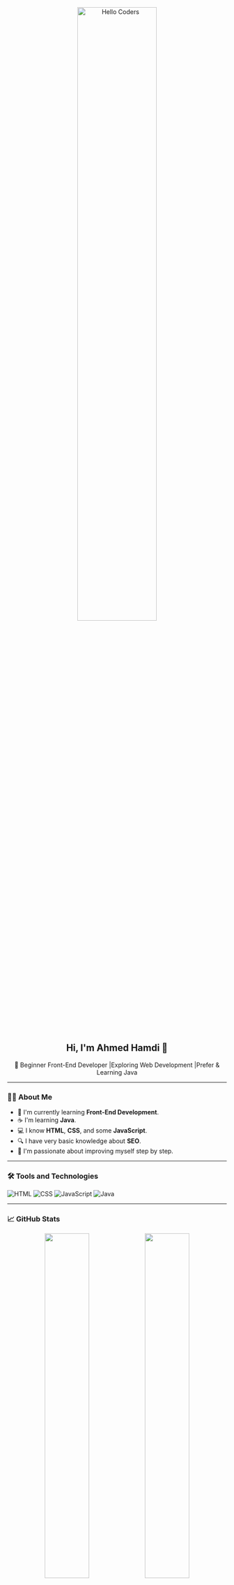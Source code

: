 <div align="center">
  <img src="https://github.com/SP-XD/SP-XD/blob/main/images/hellocoders_rounded.gif?raw=true" alt="Hello Coders" width="60%" />
  <h2>Hi, I'm Ahmed Hamdi 👋</h2>
  <p>🌱 Beginner Front-End Developer |Exploring Web Development  |Prefer & Learning Java </p>
</div>

---

### 👨‍💻 About Me

- 🌟 I'm currently learning **Front-End Development**.
- ☕ I'm learning **Java**.
- 💻 I know **HTML**, **CSS**, and some **JavaScript**.
- 🔍 I have very basic knowledge about **SEO**.
- 🚀 I'm passionate about improving myself step by step.

---

### 🛠️ Tools and Technologies

![HTML](https://img.shields.io/badge/HTML-E34F26?style=flat&logo=html5&logoColor=white)
![CSS](https://img.shields.io/badge/CSS-1572B6?style=flat&logo=css3&logoColor=white)
![JavaScript](https://img.shields.io/badge/JavaScript-F7DF1E?style=flat&logo=javascript&logoColor=black)
![Java](https://img.shields.io/badge/Java-ED8B00?style=flat&logo=java&logoColor=white)

---

### 📈 GitHub Stats

<div align="center">
  <img src="https://github-readme-stats.vercel.app/api?username=AhmedHamdiDev&show_icons=true&theme=tokyonight" width="45%" />
  <img src="https://github-readme-stats.vercel.app/api/top-langs/?username=AhmedHamdiDev&layout=compact&theme=tokyonight" width="45%" />
</div>

---

### 📫 Contact Me

- 📬 You can reach me on [Telegram](https://t.me/Ahmed3Hamdi)

---

### ⚡ Fun Fact

> The road is long but fun, step by step.
